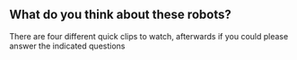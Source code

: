 ## What do you think about these robots?

There are four different quick clips to watch, afterwards if you could please answer the indicated questions